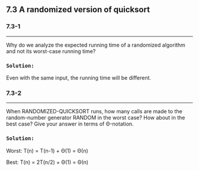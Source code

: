 ## 7.3 A randomized version of quicksort

### 7.3-1
***
Why do we analyze the expected running time of a randomized algorithm and not its worst-case running time?

### `Solution:`
Even with the same input, the running time will be different.

### 7.3-2
***
When RANDOMIZED-QUICKSORT runs, how many calls are made to the random-number generator RANDOM in the worst case? How about 
in the best case? Give your answer in terms of Θ-notation.

### `Solution:`
Worst: 
T(n) = T(n-1) + Θ(1) = Θ(n)

Best: 
T(n) = 2T(n/2) + Θ(1) = Θ(n)
